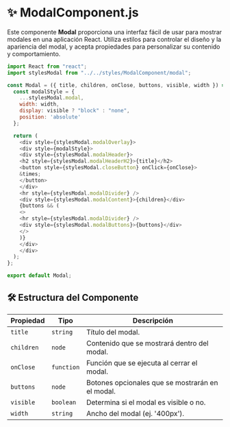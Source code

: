 # ✨ ModalComponent.js

Este componente **Modal** proporciona una interfaz fácil de usar para mostrar modales en una aplicación React. Utiliza estilos para controlar el diseño y la apariencia del modal, y acepta propiedades para personalizar su contenido y comportamiento. 

```js
import React from "react";
import stylesModal from "../../styles/ModalComponent/modal";

const Modal = ({ title, children, onClose, buttons, visible, width }) => {
  const modalStyle = {
    ...stylesModal.modal,
    width: width,
    display: visible ? "block" : "none",
    position: 'absolute'
  };

  return (
    <div style={stylesModal.modalOverlay}>
    <div style={modalStyle}>
    <div style={stylesModal.modalHeader}>
    <h2 style={stylesModal.modalHeaderH2}>{title}</h2>
    <button style={stylesModal.closeButton} onClick={onClose}>
    &times;
    </button>
    </div>
    <hr style={stylesModal.modalDivider} />
    <div style={stylesModal.modalContent}>{children}</div>
    {buttons && (
    <>
    <hr style={stylesModal.modalDivider} />
    <div style={stylesModal.modalButtons}>{buttons}</div>
    </>
    )}
    </div>
    </div>
  );
};

export default Modal;
```

## 🛠️ Estructura del Componente

| Propiedad   | Tipo     | Descripción                                           |
|-------------|----------|-------------------------------------------------------|
| `title`     | `string` | Título del modal.                                    |
| `children`  | `node`   | Contenido que se mostrará dentro del modal.         |
| `onClose`   | `function` | Función que se ejecuta al cerrar el modal.         |
| `buttons`   | `node`   | Botones opcionales que se mostrarán en el modal.    |
| `visible`   | `boolean`| Determina si el modal es visible o no.              |
| `width`     | `string` | Ancho del modal (ej. '400px').                       |